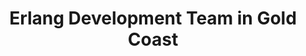 ---
title: Erlang Development Team in Gold Coast
permalink: /landings/locations/gold-coast/developer/erlang
technology: Erlang
location: Gold Coast
---